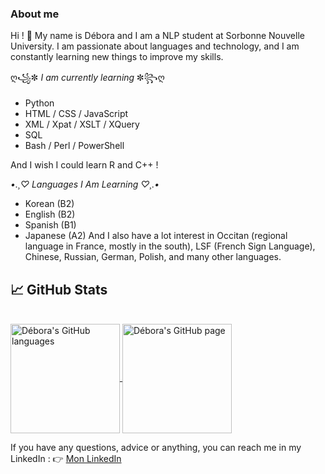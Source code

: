 ### About me
Hi ! 👋 My name is Débora and I am a NLP student at Sorbonne Nouvelle University. I am passionate about languages and technology, and I am constantly learning new things to improve my skills.

ღ꧁✼ _I am currently learning_ ✼꧂ღ 
* Python
* HTML / CSS / JavaScript
* XML / Xpat / XSLT / XQuery
* SQL
* Bash / Perl / PowerShell

And I wish I could learn R and C++ !

*•.¸♡ _Languages I Am Learning_ ♡¸.•*
* Korean (B2)
* English (B2)
* Spanish (B1)
* Japanese (A2)
And I also have a lot interest in Occitan (regional language in France, mostly in the south), LSF (French Sign Language), Chinese, Russian, German, Polish, and many other languages. 

<!--
**deboraptor/deboraptor** is a ✨ _special_ ✨ repository because its `README.md` (this file) appears on your GitHub profile.

Here are some ideas to get you started:

- 🔭 I’m currently working on ...
- 🌱 I’m currently learning ...
- 👯 I’m looking to collaborate on ...
- 🤔 I’m looking for help with ...
- 💬 Ask me about ...
- 📫 How to reach me: ...
- 😄 Pronouns: ...
- ⚡ Fun fact: ...
-->

## 📈 GitHub Stats
</br>
<div text-align="center"> 
   <a href="https://github.com/deboraptor" >
     <img align="center" src="https://github-readme-stats.vercel.app/api/top-langs/?username=deboraptor&hide=html&langs_count=4&theme=radical"" alt="Débora's GitHub languages" height="175"/>
   </a>
   
   <a href="https://github.com/deboraptor">
       <img align="center" src="https://github-readme-stats.vercel.app/api/?username=deboraptor&hide=html&theme=radical&show_icons=true" alt="Débora's GitHub page" height="175"/>
   </a>
</div>

If you have any questions, advice or anything, you can reach me in my LinkedIn : 
👉 <a href="https://www.linkedin.com/in/debora-van-den-zande/">Mon LinkedIn<a>

